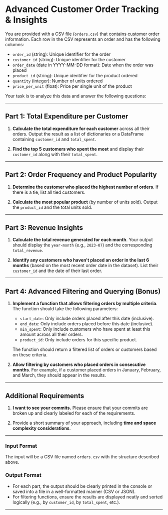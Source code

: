
# Advanced Customer Order Tracking & Insights

You are provided with a CSV file (`orders.csv`) that contains customer order information. Each row in the CSV represents an order and has the following columns:

- `order_id` (string): Unique identifier for the order
- `customer_id` (string): Unique identifier for the customer
- `order_date` (date in YYYY-MM-DD format): Date when the order was placed
- `product_id` (string): Unique identifier for the product ordered
- `quantity` (integer): Number of units ordered
- `price_per_unit` (float): Price per single unit of the product

Your task is to analyze this data and answer the following questions:

---

## Part 1: Total Expenditure per Customer

1. **Calculate the total expenditure for each customer** across all their orders. Output the result as a list of dictionaries or a DataFrame containing `customer_id` and `total_spent`.

2. **Find the top 5 customers who spent the most** and display their `customer_id` along with their `total_spent`.

---

## Part 2: Order Frequency and Product Popularity

1. **Determine the customer who placed the highest number of orders**. If there is a tie, list all tied customers.

2. **Calculate the most popular product** (by number of units sold). Output the `product_id` and the total units sold.

---

## Part 3: Revenue Insights

1. **Calculate the total revenue generated for each month**. Your output should display the `year-month` (e.g., `2023-07`) and the corresponding `total_revenue`.

2. **Identify any customers who haven't placed an order in the last 6 months** (based on the most recent order date in the dataset). List their `customer_id` and the date of their last order.

---

## Part 4: Advanced Filtering and Querying (Bonus)

1. **Implement a function that allows filtering orders by multiple criteria**. The function should take the following parameters:
   - `start_date`: Only include orders placed after this date (inclusive).
   - `end_date`: Only include orders placed before this date (inclusive).
   - `min_spent`: Only include customers who have spent at least this amount across all their orders.
   - `product_id`: Only include orders for this specific product.

   The function should return a filtered list of orders or customers based on these criteria.

2. **Allow filtering by customers who placed orders in consecutive months**. For example, if a customer placed orders in January, February, and March, they should appear in the results.

---

## Additional Requirements

1. **I want to see your commits.** Please ensure that your commits are broken up and clearly labeled for each of the requirements.

2. Provide a short summary of your approach, including **time and space complexity considerations**.

---

### Input Format
The input will be a CSV file named `orders.csv` with the structure described above.

### Output Format
- For each part, the output should be clearly printed in the console or saved into a file in a well-formatted manner (CSV or JSON).
- For filtering functions, ensure the results are displayed neatly and sorted logically (e.g., by `customer_id`, by `total_spent`, etc.).

---
